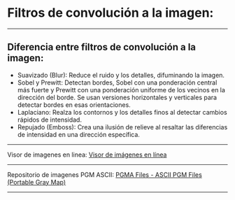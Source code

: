 # Filtros de convolución a la imagen:

---
## Diferencia entre filtros de convolución a la imagen:
- Suavizado (Blur): Reduce el ruido y los detalles, difuminando la imagen.
- Sobel y Prewitt: Detectan bordes, Sobel con una ponderación central más fuerte y Prewitt con una ponderación uniforme de los vecinos en la dirección del borde. Se usan versiones horizontales y verticales para detectar bordes en esas orientaciones.
- Laplaciano: Realza los contornos y los detalles finos al detectar cambios rápidos de intensidad.
- Repujado (Emboss): Crea una ilusión de relieve al resaltar las diferencias de intensidad en una dirección específica.

---

Visor de imagenes en linea:
[Visor de imágenes en línea](https://omnifile.co/es/view/)

---

Repositorio de imagenes PGM ASCII:
[PGMA Files - ASCII PGM Files (Portable Gray Map)](https://people.sc.fsu.edu/~jburkardt/data/pgma/pgma.html)

---
